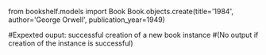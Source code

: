 from bookshelf.models import Book
Book.objects.create(title='1984', author='George Orwell', publication_year=1949)

#Expexted ouput: successful creation of a new book instance
#(No output if creation of the instance is successful)
